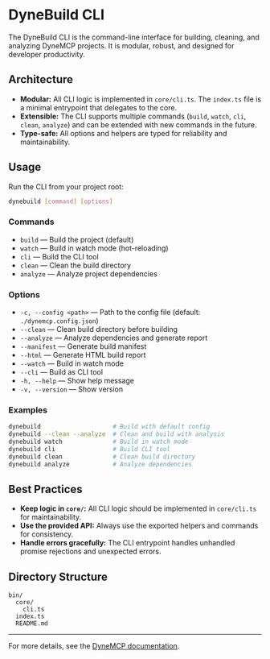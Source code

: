 # DyneBuild CLI

The DyneBuild CLI is the command-line interface for building, cleaning, and analyzing DyneMCP projects. It is modular, robust, and designed for developer productivity.

## Architecture

- **Modular:** All CLI logic is implemented in `core/cli.ts`. The `index.ts` file is a minimal entrypoint that delegates to the core.
- **Extensible:** The CLI supports multiple commands (`build`, `watch`, `cli`, `clean`, `analyze`) and can be extended with new commands in the future.
- **Type-safe:** All options and helpers are typed for reliability and maintainability.

## Usage

Run the CLI from your project root:

```sh
dynebuild [command] [options]
```

### Commands
- `build` — Build the project (default)
- `watch` — Build in watch mode (hot-reloading)
- `cli` — Build the CLI tool
- `clean` — Clean the build directory
- `analyze` — Analyze project dependencies

### Options
- `-c, --config <path>` — Path to the config file (default: `./dynemcp.config.json`)
- `--clean` — Clean build directory before building
- `--analyze` — Analyze dependencies and generate report
- `--manifest` — Generate build manifest
- `--html` — Generate HTML build report
- `--watch` — Build in watch mode
- `--cli` — Build as CLI tool
- `-h, --help` — Show help message
- `-v, --version` — Show version

### Examples
```sh
dynebuild                    # Build with default config
dynebuild --clean --analyze  # Clean and build with analysis
dynebuild watch              # Build in watch mode
dynebuild cli                # Build CLI tool
dynebuild clean              # Clean build directory
dynebuild analyze            # Analyze dependencies
```

## Best Practices
- **Keep logic in `core/`:** All CLI logic should be implemented in `core/cli.ts` for maintainability.
- **Use the provided API:** Always use the exported helpers and commands for consistency.
- **Handle errors gracefully:** The CLI entrypoint handles unhandled promise rejections and unexpected errors.

## Directory Structure

```
bin/
  core/
    cli.ts
  index.ts
  README.md
```

---

For more details, see the [DyneMCP documentation](../../../../README.md). 
